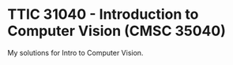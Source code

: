 # TTIC 31040 - Introduction to Computer Vision (CMSC 35040)
My solutions for Intro to Computer Vision.
